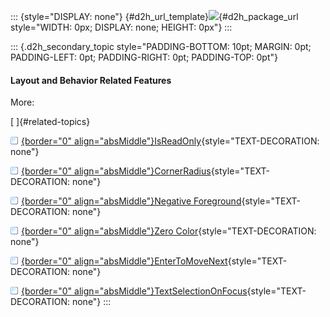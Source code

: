 ::: {style="DISPLAY: none"}
[](ms-xhelp:///?Id=d2h_url_template){#d2h_url_template}![](!package_url!){#d2h_package_url style="WIDTH: 0px; DISPLAY: none; HEIGHT: 0px"}
:::

::: {.d2h_secondary_topic style="PADDING-BOTTOM: 10pt; MARGIN: 0pt; PADDING-LEFT: 0pt; PADDING-RIGHT: 0pt; PADDING-TOP: 0pt"}
#### Layout and Behavior Related Features

More:

[ ]{#related-topics}

[![](../button.gif){border="0" align="absMiddle"}IsReadOnly](ms-xhelp:///?Id=5a2c880d-89a0-4b85-91d6-f0a87aa11f7d){style="TEXT-DECORATION: none"}

[![](../button.gif){border="0" align="absMiddle"}CornerRadius](ms-xhelp:///?Id=f62ad641-8d91-4606-b3ba-d74726f8a007){style="TEXT-DECORATION: none"}

[![](../button.gif){border="0" align="absMiddle"}Negative Foreground](ms-xhelp:///?Id=3b439878-9715-421d-b982-36c56e01ec18){style="TEXT-DECORATION: none"}

[![](../button.gif){border="0" align="absMiddle"}Zero Color](ms-xhelp:///?Id=e251923e-79c6-4059-8f71-6f796e44862b){style="TEXT-DECORATION: none"}

[![](../button.gif){border="0" align="absMiddle"}EnterToMoveNext](ms-xhelp:///?Id=a1ad8b84-4c56-4779-a584-5d15e9c2b297){style="TEXT-DECORATION: none"}

[![](../button.gif){border="0" align="absMiddle"}TextSelectionOnFocus](ms-xhelp:///?Id=85ce1041-24ff-4d83-a140-85e9138e96b4){style="TEXT-DECORATION: none"}
:::
